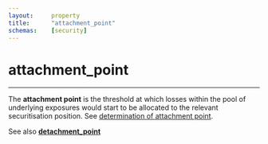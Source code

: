 ```yaml
---
layout:     property
title:      "attachment_point"
schemas:    [security]
---
```


# attachment_point

---

The **attachment point** is the threshold at which losses within the pool of underlying exposures would start to be allocated to the relevant securitisation position. See [determination of attachment point](https://www.eba.europa.eu/regulation-and-policy/single-rulebook/interactive-single-rulebook/14412).

See also [**detachment_point**][detachment-point]


[detachment-point]: https://github.com/SuadeLabs/fire/blob/master/documentation/properties/detachment_point.md
